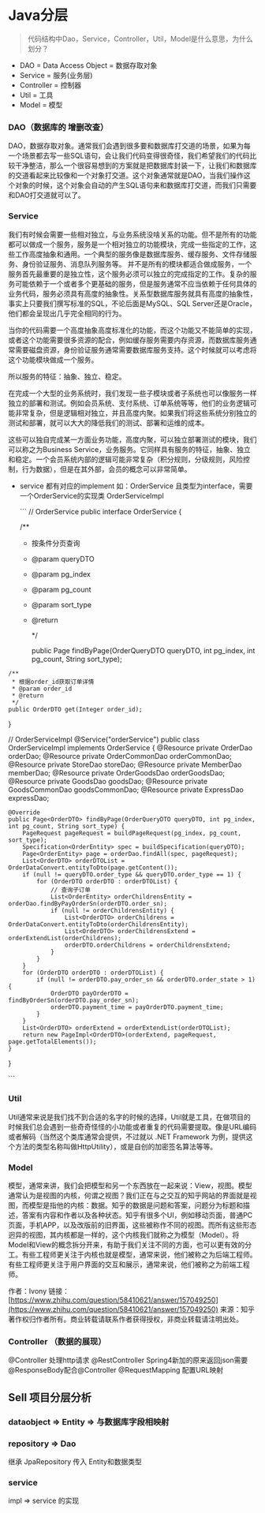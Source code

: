 # Java分层

> 代码结构中Dao，Service，Controller，Util，Model是什么意思，为什么划分？

* DAO = Data Access Object = 数据存取对象
* Service = 服务\(业务层\)
* Controller = 控制器
* Util = 工具
* Model = 模型

### DAO（数据库的 增删改查）

DAO，数据存取对象。通常我们会遇到很多要和数据库打交道的场景，如果为每一个场景都去写一些SQL语句，会让我们代码变得很奇怪，我们希望我们的代码比较干净整洁，那么一个很容易想到的方案就是把数据库封装一下，让我们和数据库的交道看起来比较像和一个对象打交道。这个对象通常就是DAO，当我们操作这个对象的时候，这个对象会自动的产生SQL语句来和数据库打交道，而我们只需要和DAO打交道就可以了。

### Service

我们有时候会需要一些相对独立，与业务系统没啥关系的功能。但不是所有的功能都可以做成一个服务，服务是一个相对独立的功能模块，完成一些指定的工作，这些工作高度抽象和通用。一个典型的服务像是数据库服务、缓存服务、文件存储服务、身份验证服务、消息队列服务等。 并不是所有的模块都适合做成服务，一个服务首先最重要的是独立性，这个服务必须可以独立的完成指定的工作。复杂的服务可能依赖于一个或者多个更基础的服务，但是服务通常不应当依赖于任何具体的业务代码，服务必须具有高度的抽象性。关系型数据库服务就具有高度的抽象性，事实上只要我们撰写标准的SQL，不论后面是MySQL、SQL Server还是Oracle，他们都会呈现出几乎完全相同的行为。

当你的代码需要一个高度抽象高度标准化的功能，而这个功能又不能简单的实现，或者这个功能需要很多资源的配合，例如缓存服务需要内存资源，而数据库服务通常需要磁盘资源，身份验证服务通常需要数据库服务支持。这个时候就可以考虑将这个功能模块做成一个服务。

所以服务的特征：抽象、独立、稳定。

在完成一个大型的业务系统时，我们发现一些子模块或者子系统也可以像服务一样独立的部署和测试。例如会员系统、支付系统、订单系统等等，他们的业务逻辑可能非常复杂，但是逻辑相对独立，并且高度内聚。如果我们将这些系统分别独立的测试和部署，就可以大大的降低我们的测试、部署和运维的成本。

这些可以独自完成某一方面业务功能，高度内聚，可以独立部署测试的模块，我们可以称之为Business Service，业务服务。它同样具有服务的特征，抽象、独立和稳定。一个会员系统内部的逻辑可能非常复杂（积分规则，分级规则，风险控制，行为数据），但是在其外部，会员的概念可以非常简单。

* service 都有对应的implement 如：OrderService 且类型为interface，需要一个OrderService的实现类 OrderServiceImpl

  \`\`\` // OrderService public interface OrderService {

  /\*\*

  * 按条件分页查询
  * @param queryDTO
  * @param pg\_index
  * @param pg\_count
  * @param sort\_type
  * @return

    \*/

    public Page findByPage\(OrderQueryDTO queryDTO, int pg\_index, int pg\_count, String sort\_type\);

```text
/**
 * 根据order_id获取订单详情
 * @param order_id
 * @return
 */
public OrderDTO get(Integer order_id);
```

}

// OrderServiceImpl @Service\("orderService"\) public class OrderServiceImpl implements OrderService { @Resource private OrderDao orderDao; @Resource private OrderCommonDao orderCommonDao; @Resource private StoreDao storeDao; @Resource private MemberDao memberDao; @Resource private OrderGoodsDao orderGoodsDao; @Resource private GoodsDao goodsDao; @Resource private GoodsCommonDao goodsCommonDao; @Resource private ExpressDao expressDao;

```text
@Override
public Page<OrderDTO> findByPage(OrderQueryDTO queryDTO, int pg_index, int pg_count, String sort_type) {
    PageRequest pageRequest = buildPageRequest(pg_index, pg_count, sort_type);
    Specification<OrderEntity> spec = buildSpecification(queryDTO);
    Page<OrderEntity> page = orderDao.findAll(spec, pageRequest);
    List<OrderDTO> orderDTOList = OrderDataConvert.entityToDto(page.getContent());
    if (null != queryDTO.order_type && queryDTO.order_type == 1) {
        for (OrderDTO orderDTO : orderDTOList) {
            // 查询子订单
            List<OrderEntity> orderChildrensEntity = orderDao.findByPayOrderSn(orderDTO.order_sn);
            if (null != orderChildrensEntity) {
                List<OrderDTO> orderChildrens = OrderDataConvert.entityToDto(orderChildrensEntity);
                List<OrderDTO> orderChildrensExtend = orderExtendList(orderChildrens);
                orderDTO.orderChildrens = orderChildrensExtend;
            }
        }
    }
    for (OrderDTO orderDTO : orderDTOList) {
        if (null != orderDTO.pay_order_sn && orderDTO.order_state > 1) {
            OrderDTO payOrderDTO = findByOrderSn(orderDTO.pay_order_sn);
            orderDTO.payment_time = payOrderDTO.payment_time;
        }
    }
    List<OrderDTO> orderExtend = orderExtendList(orderDTOList);
    return new PageImpl<OrderDTO>(orderExtend, pageRequest, page.getTotalElements());
}
```

}

\`\`\`

### Util

Util通常来说是我们找不到合适的名字的时候的选择，Util就是工具，在做项目的时候我们总会遇到一些奇奇怪怪的小功能或者重复的代码需要提取。像是URL编码或者解码（当然这个类库通常会提供，不过就以 .NET Framework 为例，提供这个方法的类型名称叫做HttpUtility），或是自创的加密签名算法等等。

### Model

模型，通常来讲，我们会把模型和另一个东西放在一起来说：View，视图。模型通常认为是视图的内核，何谓之视图？我们正在与之交互的知乎网站的界面就是视图，而模型是指他的内核：数据。知乎的数据是问题和答案，问题分为标题和描述，答案有内容和作者以及各种状态。知乎有很多个UI，例如移动页面，普通PC页面，手机APP，以及改版前的旧界面，这些被称作不同的视图。而所有这些形态迥异的视图，其内核都是一样的，这个内核我们就称之为模型（Model）。将Model和View的概念拆分开来，有助于我们关注不同的方面，也可以更有效的分工。有些工程师更关注于内核也就是模型，通常来说，他们被称之为后端工程师。有些工程师更关注于用户界面的交互和展示，通常来说，他们被称之为前端工程师。

作者：Ivony 链接：[https://www.zhihu.com/question/58410621/answer/157049250](https://www.zhihu.com/question/58410621/answer/157049250) 来源：知乎 著作权归作者所有。商业转载请联系作者获得授权，非商业转载请注明出处。

### Controller （数据的展现）

@Controller 处理http请求 @RestController Spring4新加的原来返回json需要@ResponseBody配合@Controller @RequestMapping 配置URL映射

## Sell 项目分层分析

### dataobject =&gt; Entity =&gt; 与数据库字段相映射

### repository =&gt; Dao

继承 JpaRepository 传入 Entity和数据类型

### service

impl =&gt; service 的实现

